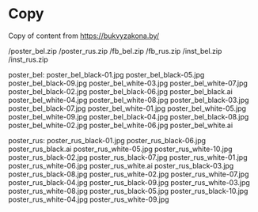 # Copy 
Copy of content from https://bukvyzakona.by/

/poster_bel.zip	
/poster_rus.zip
/fb_bel.zip	
/fb_rus.zip	
/inst_bel.zip	
/inst_rus.zip


poster_bel:
poster_bel_black-01.jpg	poster_bel_black-05.jpg	poster_bel_black-09.jpg	poster_bel_white-03.jpg	poster_bel_white-07.jpg
poster_bel_black-02.jpg	poster_bel_black-06.jpg	poster_bel_black.ai	poster_bel_white-04.jpg	poster_bel_white-08.jpg
poster_bel_black-03.jpg	poster_bel_black-07.jpg	poster_bel_white-01.jpg	poster_bel_white-05.jpg	poster_bel_white-09.jpg
poster_bel_black-04.jpg	poster_bel_black-08.jpg	poster_bel_white-02.jpg	poster_bel_white-06.jpg	poster_bel_white.ai

poster_rus:
poster_rus_black-01.jpg	poster_rus_black-06.jpg	poster_rus_black.ai	poster_rus_white-05.jpg	poster_rus_white-10.jpg
poster_rus_black-02.jpg	poster_rus_black-07.jpg	poster_rus_white-01.jpg	poster_rus_white-06.jpg	poster_rus_white.ai
poster_rus_black-03.jpg	poster_rus_black-08.jpg	poster_rus_white-02.jpg	poster_rus_white-07.jpg
poster_rus_black-04.jpg	poster_rus_black-09.jpg	poster_rus_white-03.jpg	poster_rus_white-08.jpg
poster_rus_black-05.jpg	poster_rus_black-10.jpg	poster_rus_white-04.jpg	poster_rus_white-09.jpg
